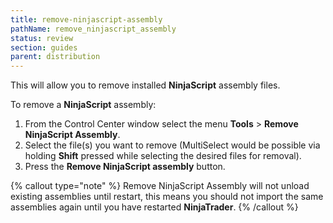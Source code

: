```yaml
---
title: remove-ninjascript-assembly
pathName: remove_ninjascript_assembly
status: review
section: guides
parent: distribution
---
```


This will allow you to remove installed **NinjaScript** assembly files.

To remove a **NinjaScript** assembly:

1. From the Control Center window select the menu **Tools** > **Remove NinjaScript Assembly**.
2. Select the file(s) you want to remove (MultiSelect would be possible via holding **Shift** pressed while selecting the desired files for removal).
3. Press the **Remove NinjaScript assembly** button.

{% callout type="note" %}
Remove NinjaScript Assembly will not unload existing assemblies until restart, this means you should not import the same assemblies again until you have restarted **NinjaTrader**.
{% /callout %}
